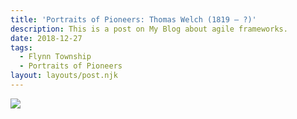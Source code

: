 ```yaml
---
title: 'Portraits of Pioneers: Thomas Welch (1819 – ?)'
description: This is a post on My Blog about agile frameworks.
date: 2018-12-27
tags:
  - Flynn Township
  - Portraits of Pioneers
layout: layouts/post.njk
---
```


<img src="../../../img/morris-rockwell.png">